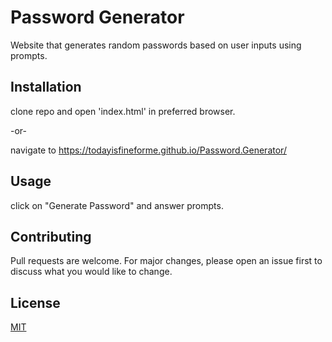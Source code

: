 # Password Generator

Website that generates random passwords based on user inputs using prompts.

## Installation

clone repo and open 'index.html' in preferred browser.

-or-

navigate to https://todayisfineforme.github.io/Password.Generator/

## Usage

click on "Generate Password" and answer prompts.

## Contributing

Pull requests are welcome. For major changes, please open an issue first to discuss what you would like to change.

## License

[MIT](https://choosealicense.com/licenses/mit/)
